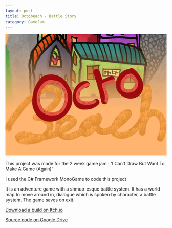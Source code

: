 ```yaml
---
layout: post
title: Octobeach - Battle Story
category: GameJam
---
```


![Octobeach title page](/assets/img/posts/octobeach.webp)

This project was made for the 2 week game jam : 'I Can’t Draw But Want To Make A Game (Again)'

I used the C# Framework MonoGame to code this project

It is an adventure game with a shmup-esque battle system. It has a world map to move around in, dialogue which is spoken by character, a battle system. The game saves on exit.

<!-- more -->


[Download a build on Itch.io](https://noamzeise.itch.io/octobeach)

[Source code on Google Drive](https://drive.google.com/drive/folders/1FmhauqWUHs24ccMlJftqlAYiYomNhVMn?usp=sharing)


